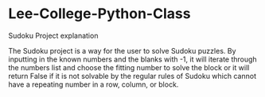 # Lee-College-Python-Class
Sudoku Project explanation

The Sudoku project is a way for the user to solve Sudoku puzzles. By inputting in the known numbers and the blanks with -1, it will iterate through the numbers list and choose the fitting number to solve the block or it will return False if it is not solvable by the regular rules of Sudoku which cannot have a repeating number in a row, column, or block.
